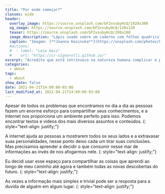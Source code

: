 ```yaml
---
title: "Por onde começar?"
classes: wide
header:
  overlay_image: https://source.unsplash.com/bF2vsubyHcQ/1920x300
  og_image: https://source.unsplash.com/bF2vsubyHcQ/120x120
  teaser: https://source.unsplash.com/bF2vsubyHcQ/200x100
  image_description: "Lápis usado sobre um caderno com folhas quadriculadas"
  caption: "Imagem: [**Joanna Kosinska**](https://unsplash.com/photos/LAaSoL0LrYs)"
  #actions:
  #  - label: "Leia mais"
  #    url: "https://cr-signorelli.github.io/"
excerpt: "Acredito que está intrínseco na natureza humana complicar e problematizar as coisas e eu não sou uma exceção!"{: style="text-align: justify;"}
categories:
  - about
tags:
  - about
show_date: false
date: 2021-04-21T14:09:00-03:00
last_modified_at: 2021-04-21T14:09:00-03:00
---
```


Apesar de todos os problemas que encontramos no dia a dia as pessoas fazem um enorme esforço para compartilhar seus conhecimentos, e a internet nos proporciona um ambiente perfeito para isso. Podemos encontrar textos e vídeos dos mais diversos assuntos e conteúdos.
{: style="text-align: justify;"}

A internet ajuda as pessoas a mostrarem todos os seus lados e a extravasar suas personalidades, nesse ponto deixo cada um tirar suas conclusões. Mas precisamos aprender a decidir o que consumir nesse mar de informações ao invés de nos afogarmos nele.
{: style="text-align: justify;"}

Eu decidi usar esse espaço para compartilhar as coisas que aprendi ao longo de meu caminho até agora e também todas as novas descobertas do futuro.
{: style="text-align: justify;"}

As vezes a informação mais simples e trivial pode ser a resposta para a duvida de alguém em algum lugar.
{: style="text-align: justify;"}
